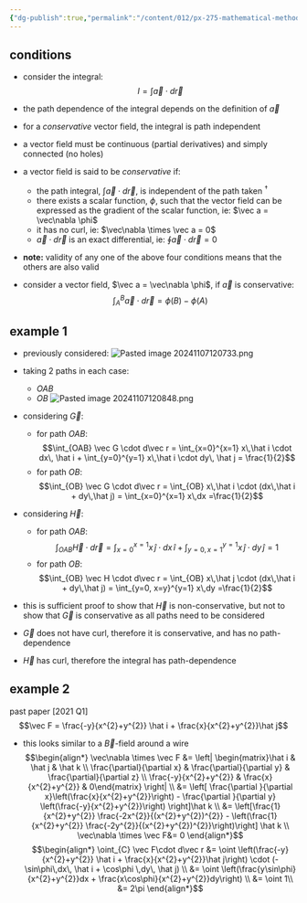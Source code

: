 ```yaml
---
{"dg-publish":true,"permalink":"/content/012/px-275-mathematical-methods/d-vector-integration/d1-2/px-275-d2b-conservative-vector-fields/","noteIcon":"1","created":"2024-11-25T10:50:32.000+00:00","updated":"2024-11-26T10:05:39.062+00:00"}
---
```


## conditions
- consider the integral: 
$$I = \int \vec a \cdot d\vec r$$
- the path dependence of the integral depends on the definition of $\vec a$
- for a *conservative* vector field, the integral is path independent
- a vector field must be continuous (partial derivatives) and simply connected (no holes)

- a vector field is said to be *conservative* if:
	- the path integral, $\int \vec a \cdot d\vec r$, is independent of the path taken ${} ^\dagger$
	- there exists a scalar function, $\phi$, such that the vector field can be expressed as the gradient of the scalar function, ie: $\vec a = \vec\nabla \phi$ 
	- it has no curl, ie: $\vec\nabla \times \vec a = 0$
	- $\vec a \cdot d\vec r$ is an exact differential, ie: $\oint \vec a \cdot d\vec r =0$ 
- **note:** validity of any one of the above four conditions means that the others are also valid

- consider a vector field, $\vec a = \vec\nabla \phi$, if $\vec a$ is conservative: 
$$\int_{A}^{B} \vec a \cdot d\vec r = \phi(B) - \phi(A)$$
## example 1
 - previously considered: ![Pasted image 20241107120733.png](/img/user/pics/Pasted%20image%2020241107120733.png)
 - taking 2 paths in each case:
	 - $OAB$
	 - $OB$
 ![Pasted image 20241107120848.png](/img/user/pics/Pasted%20image%2020241107120848.png)

 - considering $\vec G:$
	 - for path $OAB:$ 
	 $$\int_{OAB} \vec G \cdot d\vec r = \int_{x=0}^{x=1} x\,\hat i \cdot dx\, \hat i + \int_{y=0}^{y=1} x\,\hat i \cdot dy\, \hat j = \frac{1}{2}$$
	 - for path $OB:$ 
	 $$\int_{OB} \vec G \cdot d\vec r = \int_{OB} x\,\hat i \cdot (dx\,\hat i + dy\,\hat j) = \int_{x=0}^{x=1} x\,dx =\frac{1}{2}$$
- considering $\vec H:$
	- for path $OAB:$ 
	$$\int_{OAB} \vec H \cdot d\vec r = \int_{x=0}^{x=1} x\,\hat j \cdot dx\, \hat i + \int_{y=0,x=1}^{y=1} x\,\hat j \cdot dy\, \hat j = 1$$
	 - for path $OB:$ 
	 $$\int_{OB} \vec H \cdot d\vec r = \int_{OB} x\,\hat j \cdot (dx\,\hat i + dy\,\hat j) = \int_{y=0, x=y}^{y=1} x\,dy =\frac{1}{2}$$
- this is sufficient proof to show that $\vec H$ is non-conservative, but not to show that $\vec G$ is conservative as all paths need to be considered

- $\vec G$ does not have curl, therefore it is conservative, and has no path-dependence
- $\vec H$ has curl, therefore the integral has path-dependence

## example 2
past paper [2021 Q1]
$$\vec F = \frac{-y}{x^{2}+y^{2}} \hat i + \frac{x}{x^{2}+y^{2}}\hat j$$
- this looks similar to a $\vec B$-field around a wire
$$\begin{align*}
	\vec\nabla \times \vec F &= \left| \begin{matrix}\hat i & \hat j & \hat k \\ \frac{\partial}{\partial x} & \frac{\partial}{\partial y} & \frac{\partial}{\partial z} \\ \frac{-y}{x^{2}+y^{2}} & \frac{x}{x^{2}+y^{2}} & 0\end{matrix} \right| \\
	&= \left[ \frac{\partial }{\partial x}\left(\frac{x}{x^{2}+y^{2}}\right) - \frac{\partial }{\partial y} \left(\frac{-y}{x^{2}+y^{2}}\right) \right]\hat k  \\
	&= \left[\frac{1}{x^{2}+y^{2}} \frac{-2x^{2}}{(x^{2}+y^{2})^{2}} - \left(\frac{1}{x^{2}+y^{2}} \frac{-2y^{2}}{(x^{2}+y^{2})^{2}}\right)\right] \hat k \\
	\vec\nabla \times \vec F&= 0
\end{align*}$$
$$\begin{align*}
	\oint_{C} \vec F\cdot d\vec r &= \oint \left(\frac{-y}{x^{2}+y^{2}} \hat i + \frac{x}{x^{2}+y^{2}}\hat j\right) \cdot (-\sin\phi\,dx\, \hat i + \cos\phi \,dy\, \hat j) \\
	&= \oint \left(\frac{y\sin\phi}{x^{2}+y^{2}}dx + \frac{x\cos\phi}{x^{2}+y^{2}}dy\right) \\
	&= \oint 1\\
	&= 2\pi 
\end{align*}$$
